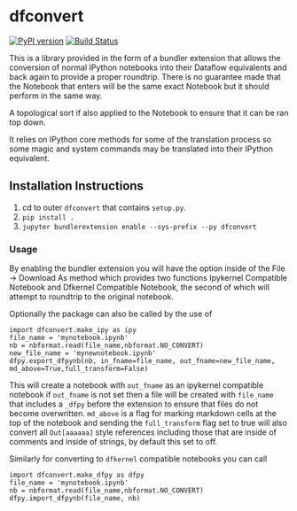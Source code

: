 # dfconvert

[![PyPI version](https://badge.fury.io/py/dfconvert.svg)](https://badge.fury.io/py/dfconvert)
[![Build Status](https://travis-ci.org/dataflownb/dfconvert.svg?branch=beta-update)](https://travis-ci.org/dataflownb/dfconvert)

This is a library provided in the form of a bundler extension that allows the conversion of normal IPython notebooks into their Dataflow equivalents and back again to provide a proper roundtrip. There is no guarantee made that the Notebook that enters will be the same exact Notebook but it should perform in the same way.

A topological sort if also applied to the Notebook to ensure that it can be ran top down.

It relies on IPython core methods for some of the translation process so some magic and system commands may be translated into their IPython equivalent.

## Installation Instructions

1. cd to outer `dfconvert` that contains `setup.py`.
2. `pip install .`
3. `jupyter bundlerextension enable --sys-prefix --py dfconvert`


### Usage
By enabling the bundler extension you will have the option inside of the File -> Download As method which provides two functions Ipykernel Compatible Notebook and Dfkernel Compatible Notebook, the second of which will attempt to roundtrip to the original notebook.

Optionally the package can also be called by the use of
```
import dfconvert.make_ipy as ipy
file_name = 'mynotebook.ipynb'
nb = nbformat.read(file_name,nbformat.NO_CONVERT)
new_file_name = 'mynewnotebook.ipynb'
dfpy.export_dfpynb(nb, in_fname=file_name, out_fname=new_file_name, md_above=True,full_transform=False)
```

This will create a notebook with `out_fname` as an ipykernel compatible notebook if `out_fname` is not set then a file will be created with `file_name` that includes a `_dfpy` before the extension to ensure that files do not become overwritten. `md_above` is a flag for marking markdown cells at the top of the notebook and sending the `full_transform` flag set to true will also convert all `Out[aaaaaa]` style references including those that are inside of comments and inside of strings, by default this set to off.

Similarly for converting to `dfkernel` compatible notebooks you can call
```
import dfconvert.make_dfpy as dfpy
file_name = 'mynotebook.ipynb'
nb = nbformat.read(file_name,nbformat.NO_CONVERT)
dfpy.import_dfpynb(file_name, nb)
```
